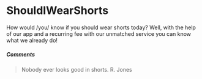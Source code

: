 ShouldIWearShorts
=================

How would /you/ know if you should wear shorts today? Well, with the help of our app and a recurring fee with our unmatched service you can know what we already do!


##### Comments
> Nobody ever looks good in shorts.
R. Jones
